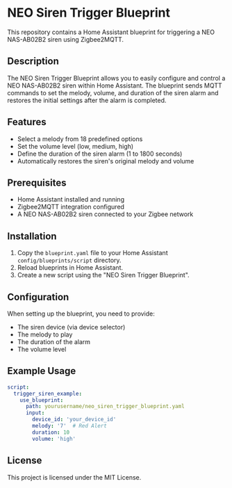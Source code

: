 
# NEO Siren Trigger Blueprint

This repository contains a Home Assistant blueprint for triggering a NEO NAS-AB02B2 siren using Zigbee2MQTT.

## Description
The NEO Siren Trigger Blueprint allows you to easily configure and control a NEO NAS-AB02B2 siren within Home Assistant. The blueprint sends MQTT commands to set the melody, volume, and duration of the siren alarm and restores the initial settings after the alarm is completed.

## Features
- Select a melody from 18 predefined options
- Set the volume level (low, medium, high)
- Define the duration of the siren alarm (1 to 1800 seconds)
- Automatically restores the siren's original melody and volume

## Prerequisites
- Home Assistant installed and running
- Zigbee2MQTT integration configured
- A NEO NAS-AB02B2 siren connected to your Zigbee network

## Installation
1. Copy the `blueprint.yaml` file to your Home Assistant `config/blueprints/script` directory.
2. Reload blueprints in Home Assistant.
3. Create a new script using the "NEO Siren Trigger Blueprint".

## Configuration
When setting up the blueprint, you need to provide:
- The siren device (via device selector)
- The melody to play
- The duration of the alarm
- The volume level

## Example Usage
```yaml
script:
  trigger_siren_example:
    use_blueprint:
      path: yourusername/neo_siren_trigger_blueprint.yaml
      input:
        device_id: 'your_device_id'
        melody: '7'  # Red Alert
        duration: 10
        volume: 'high'
```

## License
This project is licensed under the MIT License.
